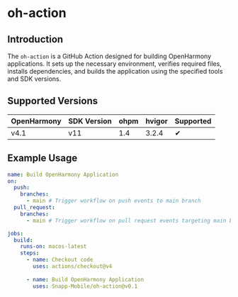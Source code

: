 # oh-action

## Introduction
The `oh-action` is a GitHub Action designed for building OpenHarmony applications. It sets up the necessary environment, verifies required files, installs dependencies, and builds the application using the specified tools and SDK versions.

## Supported Versions
| OpenHarmony | SDK Version | ohpm | hvigor | Supported |
|-------------|-------------|------|--------|-----------|
| v4.1        | v11         | 1.4  | 3.2.4  | ✔         |

## Example Usage

``` yaml
name: Build OpenHarmony Application
on:
  push:
    branches:
      - main # Trigger workflow on push events to main branch
  pull_request:
    branches:
      - main # Trigger workflow on pull request events targeting main branch

jobs:
  build:
    runs-on: macos-latest
    steps:
      - name: Checkout code
        uses: actions/checkout@v4 
          
      - name: Build OpenHarmony Application
        uses: Snapp-Mobile/oh-action@v0.1
```